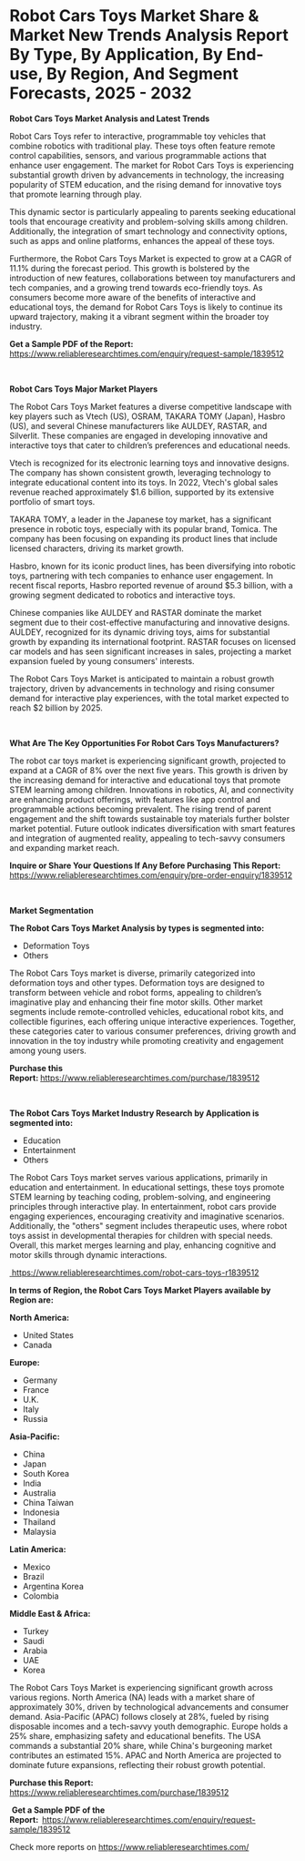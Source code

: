 <p><h1>Robot Cars Toys Market Share & Market New Trends Analysis Report By Type, By Application, By End-use, By Region, And Segment Forecasts, 2025 - 2032</h1></p><p><strong>Robot Cars Toys Market Analysis and Latest Trends</strong></p>
<p><p>Robot Cars Toys refer to interactive, programmable toy vehicles that combine robotics with traditional play. These toys often feature remote control capabilities, sensors, and various programmable actions that enhance user engagement. The market for Robot Cars Toys is experiencing substantial growth driven by advancements in technology, the increasing popularity of STEM education, and the rising demand for innovative toys that promote learning through play. </p><p>This dynamic sector is particularly appealing to parents seeking educational tools that encourage creativity and problem-solving skills among children. Additionally, the integration of smart technology and connectivity options, such as apps and online platforms, enhances the appeal of these toys. </p><p>Furthermore, the Robot Cars Toys Market is expected to grow at a CAGR of 11.1% during the forecast period. This growth is bolstered by the introduction of new features, collaborations between toy manufacturers and tech companies, and a growing trend towards eco-friendly toys. As consumers become more aware of the benefits of interactive and educational toys, the demand for Robot Cars Toys is likely to continue its upward trajectory, making it a vibrant segment within the broader toy industry.</p></p>
<p><strong>Get a Sample PDF of the Report:&nbsp;</strong> <a href="https://www.reliableresearchtimes.com/enquiry/request-sample/1839512?utm_campaign=2131&utm_medium=2&utm_source=Github&utm_content=ia&utm_term=07022025&utm_id=robot-cars-toys">https://www.reliableresearchtimes.com/enquiry/request-sample/1839512</a></p>
<p>&nbsp;</p>
<p><strong>Robot Cars Toys Major Market Players</strong></p>
<p><p>The Robot Cars Toys Market features a diverse competitive landscape with key players such as Vtech (US), OSRAM, TAKARA TOMY (Japan), Hasbro (US), and several Chinese manufacturers like AULDEY, RASTAR, and Silverlit. These companies are engaged in developing innovative and interactive toys that cater to children’s preferences and educational needs.</p><p>Vtech is recognized for its electronic learning toys and innovative designs. The company has shown consistent growth, leveraging technology to integrate educational content into its toys. In 2022, Vtech's global sales revenue reached approximately $1.6 billion, supported by its extensive portfolio of smart toys.</p><p>TAKARA TOMY, a leader in the Japanese toy market, has a significant presence in robotic toys, especially with its popular brand, Tomica. The company has been focusing on expanding its product lines that include licensed characters, driving its market growth.</p><p>Hasbro, known for its iconic product lines, has been diversifying into robotic toys, partnering with tech companies to enhance user engagement. In recent fiscal reports, Hasbro reported revenue of around $5.3 billion, with a growing segment dedicated to robotics and interactive toys.</p><p>Chinese companies like AULDEY and RASTAR dominate the market segment due to their cost-effective manufacturing and innovative designs. AULDEY, recognized for its dynamic driving toys, aims for substantial growth by expanding its international footprint. RASTAR focuses on licensed car models and has seen significant increases in sales, projecting a market expansion fueled by young consumers' interests.</p><p>The Robot Cars Toys Market is anticipated to maintain a robust growth trajectory, driven by advancements in technology and rising consumer demand for interactive play experiences, with the total market expected to reach $2 billion by 2025.</p></p>
<p>&nbsp;</p>
<p><strong>What Are The Key Opportunities For Robot Cars Toys Manufacturers?</strong></p>
<p><p>The robot car toys market is experiencing significant growth, projected to expand at a CAGR of 8% over the next five years. This growth is driven by the increasing demand for interactive and educational toys that promote STEM learning among children. Innovations in robotics, AI, and connectivity are enhancing product offerings, with features like app control and programmable actions becoming prevalent. The rising trend of parent engagement and the shift towards sustainable toy materials further bolster market potential. Future outlook indicates diversification with smart features and integration of augmented reality, appealing to tech-savvy consumers and expanding market reach.</p></p>
<p><strong>Inquire or Share Your Questions If Any Before Purchasing This Report:</strong> <a href="https://www.reliableresearchtimes.com/enquiry/pre-order-enquiry/1839512?utm_campaign=2131&utm_medium=2&utm_source=Github&utm_content=ia&utm_term=07022025&utm_id=robot-cars-toys">https://www.reliableresearchtimes.com/enquiry/pre-order-enquiry/1839512</a></p>
<p>&nbsp;</p>
<p><strong>Market Segmentation</strong></p>
<p><strong>The Robot Cars Toys Market Analysis by types is segmented into:</strong></p>
<p><ul><li>Deformation Toys</li><li>Others</li></ul></p>
<p><p>The Robot Cars Toys market is diverse, primarily categorized into deformation toys and other types. Deformation toys are designed to transform between vehicle and robot forms, appealing to children’s imaginative play and enhancing their fine motor skills. Other market segments include remote-controlled vehicles, educational robot kits, and collectible figurines, each offering unique interactive experiences. Together, these categories cater to various consumer preferences, driving growth and innovation in the toy industry while promoting creativity and engagement among young users.</p></p>
<p><strong>Purchase this Report:&nbsp;</strong><a href="https://www.reliableresearchtimes.com/purchase/1839512?utm_campaign=2131&utm_medium=2&utm_source=Github&utm_content=ia&utm_term=07022025&utm_id=robot-cars-toys">https://www.reliableresearchtimes.com/purchase/1839512</a></p>
<p>&nbsp;</p>
<p><strong>The Robot Cars Toys Market Industry Research by Application is segmented into:</strong></p>
<p><ul><li>Education</li><li>Entertainment</li><li>Others</li></ul></p>
<p><p>The Robot Cars Toys market serves various applications, primarily in education and entertainment. In educational settings, these toys promote STEM learning by teaching coding, problem-solving, and engineering principles through interactive play. In entertainment, robot cars provide engaging experiences, encouraging creativity and imaginative scenarios. Additionally, the "others" segment includes therapeutic uses, where robot toys assist in developmental therapies for children with special needs. Overall, this market merges learning and play, enhancing cognitive and motor skills through dynamic interactions.</p></p>
<p><a href="https://www.reliableresearchtimes.com/robot-cars-toys-r1839512?utm_campaign=2131&utm_medium=2&utm_source=Github&utm_content=ia&utm_term=07022025&utm_id=robot-cars-toys">&nbsp;https://www.reliableresearchtimes.com/robot-cars-toys-r1839512</a></p>
<p><strong>In terms of Region, the Robot Cars Toys Market Players available by Region are:</strong></p>
<p>
    <p> <strong> North America: </strong>
        <ul>
            <li>United States</li>
            <li>Canada</li>
        </ul>
        </p> 
    <p> <strong> Europe: </strong>
        <ul>
            <li>Germany</li>
            <li>France</li>
            <li>U.K.</li>
            <li>Italy</li>
            <li>Russia</li>
        </ul>
        </p> 
    <p> <strong> Asia-Pacific: </strong>
        <ul>
            <li>China</li>
            <li>Japan</li>
            <li>South Korea</li>
            <li>India</li>
            <li>Australia</li>
            <li>China Taiwan</li>
            <li>Indonesia</li>
            <li>Thailand</li>
            <li>Malaysia</li>
        </ul>
        </p> 
    <p> <strong> Latin America: </strong>
        <ul>
            <li>Mexico</li>
            <li>Brazil</li>
            <li>Argentina Korea</li>
            <li>Colombia</li>
        </ul>
        </p> 
    <p> <strong> Middle East & Africa: </strong>
        <ul>
            <li>Turkey</li>
            <li>Saudi</li>
            <li>Arabia</li>
            <li>UAE</li>
            <li>Korea</li>
        </ul>
    </p>
    </p>
<p><p>The Robot Cars Toys Market is experiencing significant growth across various regions. North America (NA) leads with a market share of approximately 30%, driven by technological advancements and consumer demand. Asia-Pacific (APAC) follows closely at 28%, fueled by rising disposable incomes and a tech-savvy youth demographic. Europe holds a 25% share, emphasizing safety and educational benefits. The USA commands a substantial 20% share, while China's burgeoning market contributes an estimated 15%. APAC and North America are projected to dominate future expansions, reflecting their robust growth potential.</p></p>
<p><strong>Purchase this Report: </strong><a href="https://www.reliableresearchtimes.com/purchase/1839512?utm_campaign=2131&utm_medium=2&utm_source=Github&utm_content=ia&utm_term=07022025&utm_id=robot-cars-toys">https://www.reliableresearchtimes.com/purchase/1839512</a></p>
<p>&nbsp;<strong>Get a Sample PDF of the Report:&nbsp;&nbsp;</strong><a href="https://www.reliableresearchtimes.com/enquiry/request-sample/1839512?utm_campaign=2131&utm_medium=2&utm_source=Github&utm_content=ia&utm_term=07022025&utm_id=robot-cars-toys">https://www.reliableresearchtimes.com/enquiry/request-sample/1839512</a></p>
<p><strong></strong></p>
<p>Check more reports on <a href="https://www.reliableresearchtimes.com/?utm_campaign=2131&utm_medium=2&utm_source=Github&utm_content=ia&utm_term=07022025&utm_id=robot-cars-toys">https://www.reliableresearchtimes.com/</a></p>